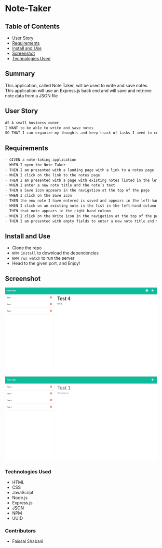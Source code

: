 # Note-Taker

## Table of Contents

- [User Story](#user-story)
- [Requirements](#requirements)
- [Install and Use](#install-and-use)
- [Screenshot](#screenshot)
- [Technologies Used](#technologies-used)

## Summary

This application, called Note Taker, will be used to write and save notes. This application will use an Express.js back end and will save and retrieve note data from a JSON file

## User Story

```md
AS A small business owner
I WANT to be able to write and save notes
SO THAT I can organize my thoughts and keep track of tasks I need to complete
```

## Requirements

```md
- GIVEN a note-taking application
- WHEN I open the Note Taker
- THEN I am presented with a landing page with a link to a notes page
- WHEN I click on the link to the notes page
- THEN I am presented with a page with existing notes listed in the left-hand column, plus empty fields to enter a new note title and the note’s text in the right-- hand column
- WHEN I enter a new note title and the note’s text
- THEN a Save icon appears in the navigation at the top of the page
- WHEN I click on the Save icon
- THEN the new note I have entered is saved and appears in the left-hand column with the other existing notes
- WHEN I click on an existing note in the list in the left-hand column
- THEN that note appears in the right-hand column
- WHEN I click on the Write icon in the navigation at the top of the page
- THEN I am presented with empty fields to enter a new note title and the note’s text in the right-hand column
```

## Install and Use

- Clone the repo
- `NPM Install` to download the dependencies
- `NPM run watch` to run the server
- Head to the given port, and Enjoy!

## Screenshot

![Screenshot showcasing the working app and it's ability to save new notes](./images/Demo%201.png)

![When the note title it clicked, it will show the text](./images/Demo%202.png)

### Technologies Used

- HTML
- CSS
- JavaScript
- Node.js
- Express.js
- JSON
- NPM
- UUID

### Contributors

- Faissal Shabani
